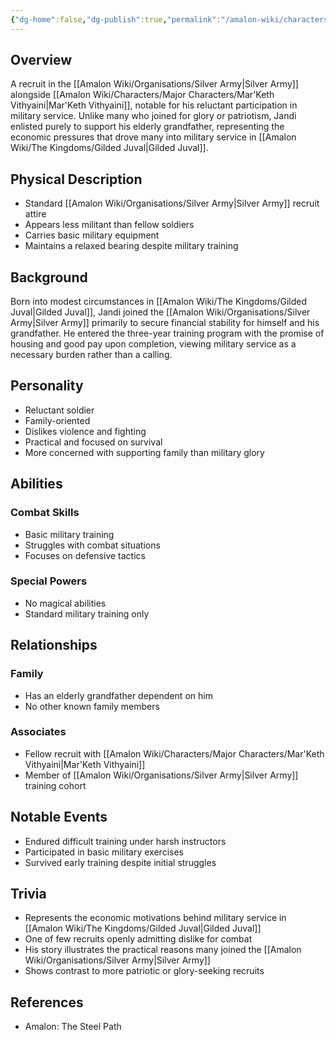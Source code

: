 ```yaml
---
{"dg-home":false,"dg-publish":true,"permalink":"/amalon-wiki/characters/minor-characters/jandi/","dgPassFrontmatter":true,"noteIcon":""}
---
```


## Overview
A recruit in the [[Amalon Wiki/Organisations/Silver Army\|Silver Army]] alongside [[Amalon Wiki/Characters/Major Characters/Mar'Keth Vithyaini\|Mar'Keth Vithyaini]], notable for his reluctant participation in military service. Unlike many who joined for glory or patriotism, Jandi enlisted purely to support his elderly grandfather, representing the economic pressures that drove many into military service in [[Amalon Wiki/The Kingdoms/Gilded Juval\|Gilded Juval]].

## Physical Description
- Standard [[Amalon Wiki/Organisations/Silver Army\|Silver Army]] recruit attire
- Appears less militant than fellow soldiers
- Carries basic military equipment
- Maintains a relaxed bearing despite military training

## Background
Born into modest circumstances in [[Amalon Wiki/The Kingdoms/Gilded Juval\|Gilded Juval]], Jandi joined the [[Amalon Wiki/Organisations/Silver Army\|Silver Army]] primarily to secure financial stability for himself and his grandfather. He entered the three-year training program with the promise of housing and good pay upon completion, viewing military service as a necessary burden rather than a calling.

## Personality
- Reluctant soldier
- Family-oriented
- Dislikes violence and fighting
- Practical and focused on survival
- More concerned with supporting family than military glory

## Abilities
### Combat Skills
- Basic military training
- Struggles with combat situations
- Focuses on defensive tactics

### Special Powers
- No magical abilities
- Standard military training only

## Relationships
### Family
- Has an elderly grandfather dependent on him
- No other known family members

### Associates
- Fellow recruit with [[Amalon Wiki/Characters/Major Characters/Mar'Keth Vithyaini\|Mar'Keth Vithyaini]]
- Member of [[Amalon Wiki/Organisations/Silver Army\|Silver Army]] training cohort

## Notable Events
- Endured difficult training under harsh instructors
- Participated in basic military exercises
- Survived early training despite initial struggles

## Trivia
- Represents the economic motivations behind military service in [[Amalon Wiki/The Kingdoms/Gilded Juval\|Gilded Juval]]
- One of few recruits openly admitting dislike for combat
- His story illustrates the practical reasons many joined the [[Amalon Wiki/Organisations/Silver Army\|Silver Army]]
- Shows contrast to more patriotic or glory-seeking recruits

## References
- Amalon: The Steel Path